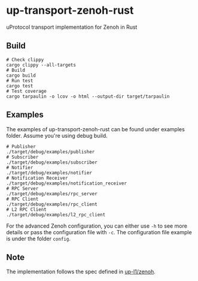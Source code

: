 # up-transport-zenoh-rust

uProtocol transport implementation for Zenoh in Rust

## Build

```shell
# Check clippy
cargo clippy --all-targets
# Build
cargo build
# Run test
cargo test
# Test coverage
cargo tarpaulin -o lcov -o html --output-dir target/tarpaulin
```

## Examples

The examples of up-transport-zenoh-rust can be found under examples folder.
Assume you're using debug build.

```shell
# Publisher
./target/debug/examples/publisher
# Subscriber
./target/debug/examples/subscriber
# Notifier
./target/debug/examples/notifier
# Notification Receiver
./target/debug/examples/notification_receiver
# RPC Server
./target/debug/examples/rpc_server
# RPC Client
./target/debug/examples/rpc_client
# L2 RPC Client
./target/debug/examples/l2_rpc_client
```

For the advanced Zenoh configuration, you can either use `-h` to see more details or pass the configuration file with `-c`.
The configuration file example is under the folder `config`.

## Note

The implementation follows the spec defined in [up-l1/zenoh](https://github.com/eclipse-uprotocol/up-spec/blob/main/up-l1/zenoh.adoc).
